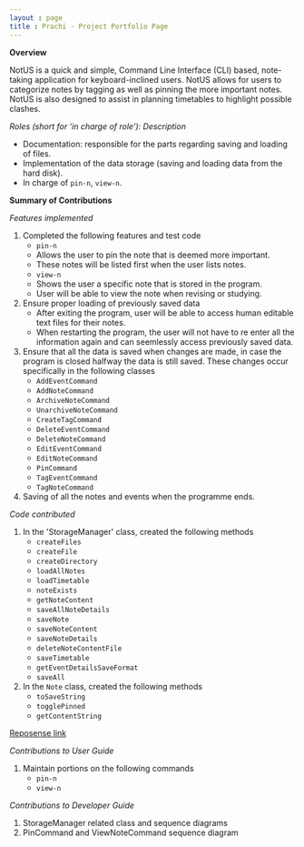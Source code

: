 ```yaml
---
layout : page
title : Prachi - Project Portfolio Page
---
```


<!-- @@author prachi2023 -->
**Overview**

NotUS is a quick and simple, Command Line Interface (CLI) based, note-taking application for keyboard-inclined users. NotUS allows for users to categorize notes by tagging as well as pinning the more important notes. NotUS is also designed to assist in planning timetables to highlight possible clashes.

*Roles (short for ‘in charge of role’): Description*

- Documentation: responsible for the parts regarding saving and loading of files.
- Implementation of the data storage (saving and loading data from the hard disk).
- In charge of `pin-n`, `view-n`.

**Summary of Contributions**

*Features implemented*

1. Completed the following features and test code
   - `pin-n`
	- Allows the user to pin the note that is deemed more important.
	- These notes will be listed first when the user lists notes.
   - `view-n`
	- Shows the user a specific note that is stored in the program.
	- User will be able to view the note when revising or studying.       
1. Ensure proper loading of previously saved data
	- After exiting the program, user will be able to access human editable text files for their notes.
	- When restarting the program, the user will not have to re enter all the information again and can seemlessly access previously saved data.
1. Ensure that all the data is saved when changes are made, in case the program is closed halfway the data is still saved. These changes occur specifically in the following classes
   - `AddEventCommand`
   - `AddNoteCommand`
   - `ArchiveNoteCommand`
   - `UnarchiveNoteCommand`
   - `CreateTagCommand`
   - `DeleteEventCommand`
   - `DeleteNoteCommand`
   - `EditEventCommand`
   - `EditNoteCommand`
   - `PinCommand`
   - `TagEventCommand`
   - `TagNoteCommand`
1. Saving of all the notes and events when the programme ends.

*Code contributed*

1. In the 'StorageManager' class, created the following methods
    - `createFiles`
    - `createFile`
    - `createDirectory`
    - `loadAllNotes`
    - `loadTimetable`
    - `noteExists`
    - `getNoteContent`
    - `saveAllNoteDetails`
    - `saveNote`
    - `saveNoteContent`
    - `saveNoteDetails`
    - `deleteNoteContentFile`
    - `saveTimetable`
    - `getEventDetailsSaveFormat`
    - `saveAll`
1. In the `Note` class, created the following methods
    - `toSaveString`
    - `togglePinned`
    - `getContentString`

[Reposense link](https://nus-cs2113-ay2021s1.github.io/tp-dashboard/#breakdown=true&search=prachi2023&sort=groupTitle&sortWithin=title&since=2020-09-27&timeframe=commit&mergegroup=&groupSelect=groupByRepos&checkedFileTypes=docs~functional-code~test-code~other&tabOpen=true&tabType=zoom&zA=prachi2023&zR=AY2021S1-CS2113-T13-1%2Ftp%5Bmaster%5D&zACS=197.20472673559823&zS=2020-09-27&zFS=&zU=2020-11-08&zMG=false&zFTF=commit&zFGS=groupByRepos&zFR=false)

*Contributions to User Guide*

1. Maintain portions on the following commands 
     - `pin-n`
     - `view-n` 

*Contributions to Developer Guide*

1. StorageManager related class and sequence diagrams 
1. PinCommand and ViewNoteCommand sequence diagram 